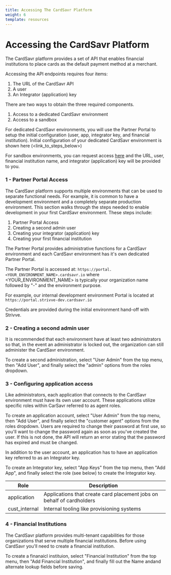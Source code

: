```yaml
---
title: Accessing The CardSavr Platform
weight: 6
template: resources
---
```


# Accessing the CardSavr Platform

The CardSavr platform provides a set of API that enables financial institutions
to place cards as the default payment method at a merchant.

Accessing the API endpoints requires four items:

1. The URL of the CardSavr API 
2. A user 
3. An Integrator (application) key

There are two ways to obtain the three required components.  

1. Access to a dedicated CardSavr environment
2. Access to a sandbox

For dedicated CardSavr environments, you will use the Partner Portal to setup the 
initial configuration (user, app, integrator key, and financial institution). Initial 
configuration of your dedicated CardSavr environment is shown here (<link_to_steps_below>)

For sandbox environments, you can request access [here](/sandboxrequest)
and the URL, user, financial institution name, and integrator (application) key will be provided to you.

### 1 - Partner Portal Access

The CardSavr platform supports multiple environments that can be used to separate functional 
needs.  For example, it is common to have a development environment and a completely 
separate production environment.  This section walks through the steps needed to 
enable development in your first CardSavr environment.  These steps include:

1. Partner Portal Access
2. Creating a second admin user
3. Creating your integrator (application) key
4. Creating your first financial institution

The Partner Portal provides administrative functions for a CardSavr environment and 
each CardSavr environment has it's own dedicated Partner Portal.

The Partner Portal is accessed at: `https://portal.<YOUR_ENVIRONMENT_NAME>.cardsavr.io` 
where <YOUR\_ENVIRONMENT\_NAME> is typically your organization name followed by "-" and 
the environment purpose.
        
For example, our internal development environment Portal is located at 
`https://portal.strivve-dev.cardsavr.io`

Credentials are provided during the initial environment hand-off with Strivve.

### 2 - Creating a second admin user

It is recommended that each environment have at least two administrators so that, 
 in the event an administrator is locked out, the organization can still administer 
 the CardSavr environment.

To create a second administration, select "User Admin" from the top menu, then "Add User", and finally select the
"admin" options from the roles dropdown.

### 3 - Configuring application access

Like administrators, each application that connects to the CardSavr environment must have 
its own user account.  These applications utilize specific roles within CarSavr referred to
as agent roles.  

To create an application account, select "User Admin" from the top menu, then "Add User", and finally select the
                             "customer agent" options from the roles dropdown.  Users are required to change
                             their password at first use, so you'll want to change the password again as soon
                             as you've created the user. If this is not done, the API will return an error
                             stating that the password has expired and must be changed.

In addition to the user account, an application has to have an application key referred to as an 
Integrator key.

To create an Integrator key, select "App Keys" from the top menu, then "Add App", and finally select 
the role (see below) to create the Integrator key.

| Role | Description
-----------------|--------------
application | Applications that create card placement jobs on behalf of cardholders
cust_internal | Internal tooling like provisioning systems

<!-- INSERT SCREENSHOT 1.3 HERE -->

### 4 - Financial Institutions

The CardSavr platform provides multi-tenant capabilities for those organizations that serve multiple financial
institutions.  Before using CardSavr you'll need to create a financial institution.  

To create a finanaicl instituion, select "Financial Institution" from the top menu, then "Add Financial Institution", 
and finally fill out the Name andand alternate lookup fields before saving.